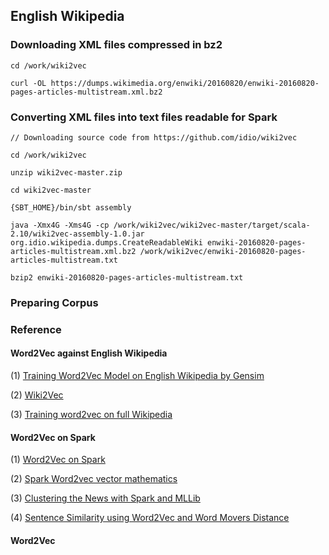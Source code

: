 ## English Wikipedia

### Downloading XML files compressed in bz2

~~~
cd /work/wiki2vec

curl -OL https://dumps.wikimedia.org/enwiki/20160820/enwiki-20160820-pages-articles-multistream.xml.bz2
~~~


### Converting XML files into text files readable for Spark

~~~
// Downloading source code from https://github.com/idio/wiki2vec

cd /work/wiki2vec

unzip wiki2vec-master.zip

cd wiki2vec-master

{SBT_HOME}/bin/sbt assembly

java -Xmx4G -Xms4G -cp /work/wiki2vec/wiki2vec-master/target/scala-2.10/wiki2vec-assembly-1.0.jar org.idio.wikipedia.dumps.CreateReadableWiki enwiki-20160820-pages-articles-multistream.xml.bz2 /work/wiki2vec/enwiki-20160820-pages-articles-multistream.txt

bzip2 enwiki-20160820-pages-articles-multistream.txt
~~~


### Preparing Corpus




### Reference


#### Word2Vec against English Wikipedia

(1) [Training Word2Vec Model on English Wikipedia by Gensim](http://textminingonline.com/training-word2vec-model-on-english-wikipedia-by-gensim)

(2) [Wiki2Vec](https://github.com/idio/wiki2vec)

(3) [Training word2vec on full Wikipedia](https://groups.google.com/forum/#!topic/gensim/MJWrDw_IvXw)


#### Word2Vec on Spark

(1) [Word2Vec on Spark](http://spark.apache.org/docs/latest/ml-features.html#word2vec)

(2) [Spark Word2vec vector mathematics](http://stackoverflow.com/questions/34172242/spark-word2vec-vector-mathematics)

(3) [Clustering the News with Spark and MLLib](http://bigdatasciencebootcamp.com/posts/Part_3/clustering_news.html)

(4) [Sentence Similarity using Word2Vec and Word Movers Distance](http://sujitpal.blogspot.com/2015/09/sentence-similarity-using-word2vec-and.html)



#### Word2Vec







